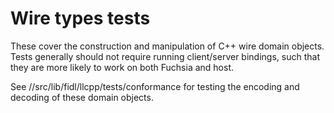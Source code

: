 # Wire types tests

These cover the construction and manipulation of C++ wire domain objects. Tests
generally should not require running client/server bindings, such that they are
more likely to work on both Fuchsia and host.

See //src/lib/fidl/llcpp/tests/conformance for testing the encoding and decoding
of these domain objects.
